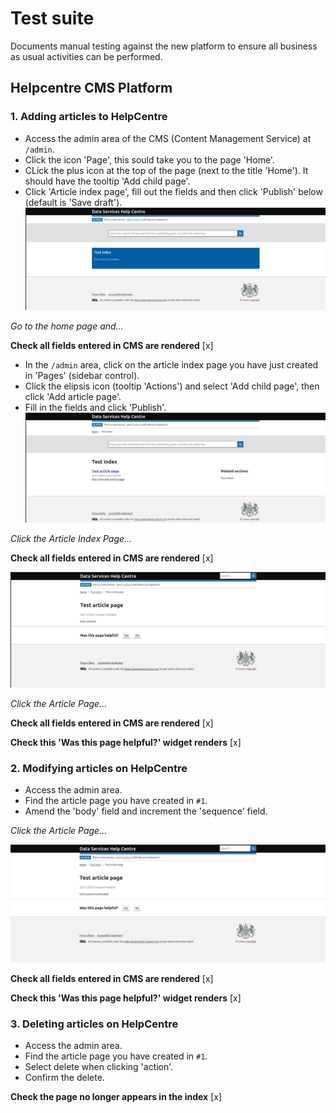 # Test suite

Documents manual testing against the new platform to ensure all business as usual activities can be performed.

## Helpcentre CMS Platform

### 1. Adding articles to HelpCentre
- Access the admin area of the CMS (Content Management Service) at `/admin`.
- Click the icon 'Page', this sould take you to the page 'Home'.
- CLick the plus icon at the top of the page (next to the title 'Home'). It should have the tooltip 'Add child page'.
- Click 'Article index page', fill out the fields and then click 'Publish' below (default is 'Save draft').
![alt text](img/test_index.png "Test Index Article")

_Go to the home page and..._

**Check all fields entered in CMS are rendered** [x]
- In the `/admin` area, click on the article index page you have just created in 'Pages' (sidebar control).
- Click the elipsis icon (tooltip 'Actions') and select 'Add child page', then click 'Add article page'.
- Fill in the fields and click 'Publish'.
![alt text](img/test_article_summary.png "Test Index Article Summary")

_Click the Article Index Page..._

**Check all fields entered in CMS are rendered** [x]

![alt text](img/test_article_content.png "Test Index Article Content")

_Click the Article Page..._

**Check all fields entered in CMS are rendered** [x]

**Check this 'Was this page helpful?' widget renders** [x]

### 2. Modifying articles on HelpCentre
- Access the admin area.
- Find the article page you have created in `#1`.
- Amend the 'body' field and increment the 'sequence' field.

_Click the Article Page..._

![alt text](img/test_article_amended.png "Test Index Article Content Amended")

**Check all fields entered in CMS are rendered** [x]

**Check this 'Was this page helpful?' widget renders** [x]

### 3. Deleting articles on HelpCentre
- Access the admin area.
- Find the article page you have created in `#1`.
- Select delete when clicking 'action'.
- Confirm the delete.

**Check the page no longer appears in the index** [x]
